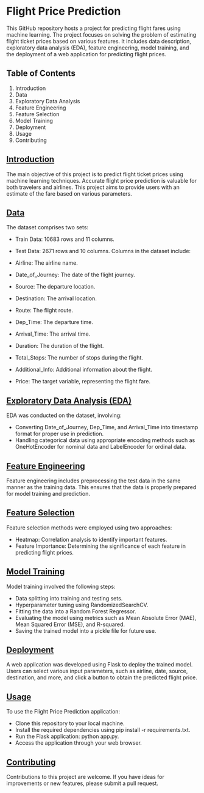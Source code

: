 # Flight Price Prediction

This GitHub repository hosts a project for predicting flight fares using machine learning. The project focuses on solving the problem of estimating flight ticket prices based on various features. It includes data description, exploratory data analysis (EDA), feature engineering, model training, and the deployment of a web application for predicting flight prices.

## Table of Contents
1. Introduction
2. Data
3. Exploratory Data Analysis
4. Feature Engineering
5. Feature Selection
6. Model Training
7. Deployment
8. Usage
9. Contributing

## <ins>Introduction </ins>
The main objective of this project is to predict flight ticket prices using machine learning techniques. Accurate flight price prediction is valuable for both travelers and airlines. This project aims to provide users with an estimate of the fare based on various parameters.

## <ins> Data</ins>
The dataset comprises two sets:

- Train Data: 10683 rows and 11 columns.
- Test Data: 2671 rows and 10 columns.
Columns in the dataset include:

- Airline: The airline name.
- Date_of_Journey: The date of the flight journey.
- Source: The departure location.
- Destination: The arrival location.
- Route: The flight route.
- Dep_Time: The departure time.
- Arrival_Time: The arrival time.
- Duration: The duration of the flight.
- Total_Stops: The number of stops during the flight.
- Additional_Info: Additional information about the flight.
- Price: The target variable, representing the flight fare.
## <ins>Exploratory Data Analysis (EDA)</ins>
EDA was conducted on the dataset, involving:

- Converting Date_of_Journey, Dep_Time, and Arrival_Time into timestamp format for proper use in prediction.
- Handling categorical data using appropriate encoding methods such as OneHotEncoder for nominal data and LabelEncoder for ordinal data.
## <ins>Feature Engineering</ins>
Feature engineering includes preprocessing the test data in the same manner as the training data. This ensures that the data is properly prepared for model training and prediction.

## <ins>Feature Selection</ins>
Feature selection methods were employed using two approaches:

- Heatmap: Correlation analysis to identify important features.
- Feature Importance: Determining the significance of each feature in predicting flight prices.
## <ins>Model Training</ins>
Model training involved the following steps:

- Data splitting into training and testing sets.
- Hyperparameter tuning using RandomizedSearchCV.
- Fitting the data into a Random Forest Regressor.
- Evaluating the model using metrics such as Mean Absolute Error (MAE), Mean Squared Error (MSE), and R-squared.
- Saving the trained model into a pickle file for future use.
## <ins>Deployment</ins>
A web application was developed using Flask to deploy the trained model. Users can select various input parameters, such as airline, date, source, destination, and more, and click a button to obtain the predicted flight price.

## <ins>Usage</ins>
To use the Flight Price Prediction application:

- Clone this repository to your local machine.
- Install the required dependencies using pip install -r requirements.txt.
- Run the Flask application: python app.py.
- Access the application through your web browser.
## <ins>Contributing </ins>
Contributions to this project are welcome. If you have ideas for improvements or new features, please submit a pull request.
